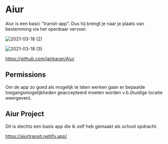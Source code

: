 # Aiur
Aiur is een basic "transit-app". Dus hij brengt je naar je plaats van bestemming via het openbaar vervoer.


![2021-03-18 (2)](https://user-images.githubusercontent.com/70914480/111852861-f3f3e580-8918-11eb-8ab9-9aff83addd6a.png)

![2021-03-18 (3)](https://user-images.githubusercontent.com/70914480/111852864-f6563f80-8918-11eb-863d-95bd360eed0a.png)

https://github.com/jairkaran/Aiur

## Permissions
Om de app zo goed als mogelijk te laten werken gaan er bepaalde toegangsmogelijkheden geaccepteerd moeten worden v.b.(huidige locatie weergeven).

## Aiur Project
Dit is slechts een basis app die ik zelf heb gemaakt als school opdracht.

https://aiurtransit.netlify.app/
